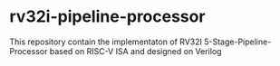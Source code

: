 # rv32i-pipeline-processor
This repository contain the implementaton of RV32I 5-Stage-Pipeline-Processor based on RISC-V ISA and designed on Verilog
